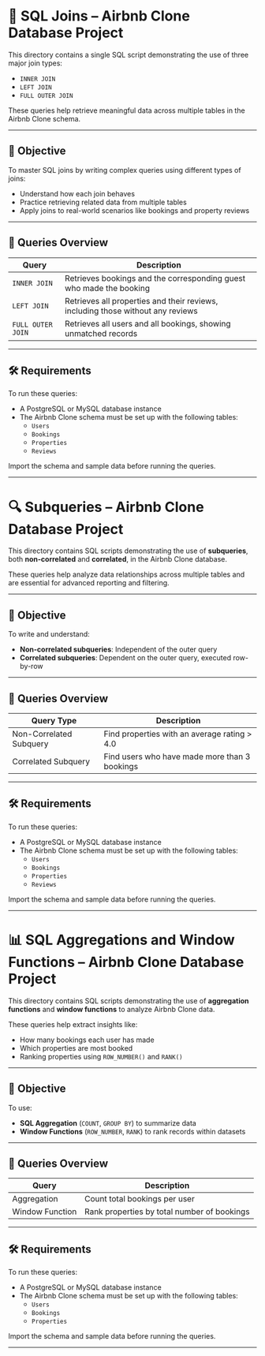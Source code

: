 # 🔗 SQL Joins – Airbnb Clone Database Project

This directory contains a single SQL script demonstrating the use of three major join types:
- `INNER JOIN`
- `LEFT JOIN`
- `FULL OUTER JOIN`

These queries help retrieve meaningful data across multiple tables in the Airbnb Clone schema.

---

## 🎯 Objective

To master SQL joins by writing complex queries using different types of joins:
- Understand how each join behaves
- Practice retrieving related data from multiple tables
- Apply joins to real-world scenarios like bookings and property reviews

---

## 🧾 Queries Overview

| Query | Description |
|-------|-------------|
| `INNER JOIN` | Retrieves bookings and the corresponding guest who made the booking |
| `LEFT JOIN` | Retrieves all properties and their reviews, including those without any reviews |
| `FULL OUTER JOIN` | Retrieves all users and all bookings, showing unmatched records |

---

## 🛠️ Requirements

To run these queries:
- A PostgreSQL or MySQL database instance
- The Airbnb Clone schema must be set up with the following tables:
  - `Users`
  - `Bookings`
  - `Properties`
  - `Reviews`

Import the schema and sample data before running the queries.

---

# 🔍 Subqueries – Airbnb Clone Database Project

This directory contains SQL scripts demonstrating the use of **subqueries**, both **non-correlated** and **correlated**, in the Airbnb Clone database.

These queries help analyze data relationships across multiple tables and are essential for advanced reporting and filtering.

---

## 🎯 Objective

To write and understand:
- **Non-correlated subqueries**: Independent of the outer query
- **Correlated subqueries**: Dependent on the outer query, executed row-by-row

---

## 🧾 Queries Overview

| Query Type | Description |
|------------|-------------|
| Non-Correlated Subquery | Find properties with an average rating > 4.0 |
| Correlated Subquery | Find users who have made more than 3 bookings |

---

## 🛠️ Requirements

To run these queries:
- A PostgreSQL or MySQL database instance
- The Airbnb Clone schema must be set up with the following tables:
  - `Users`
  - `Bookings`
  - `Properties`
  - `Reviews`

Import the schema and sample data before running the queries.

---

# 📊 SQL Aggregations and Window Functions – Airbnb Clone Database Project

This directory contains SQL scripts demonstrating the use of **aggregation functions** and **window functions** to analyze Airbnb Clone data.

These queries help extract insights like:
- How many bookings each user has made
- Which properties are most booked
- Ranking properties using `ROW_NUMBER()` and `RANK()`

---

## 🎯 Objective

To use:
- **SQL Aggregation** (`COUNT`, `GROUP BY`) to summarize data
- **Window Functions** (`ROW_NUMBER`, `RANK`) to rank records within datasets

---

## 🧾 Queries Overview

| Query | Description |
|-------|-------------|
| Aggregation | Count total bookings per user |
| Window Function | Rank properties by total number of bookings |

---

## 🛠️ Requirements

To run these queries:
- A PostgreSQL or MySQL database instance
- The Airbnb Clone schema must be set up with the following tables:
  - `Users`
  - `Bookings`
  - `Properties`

Import the schema and sample data before running the queries.

---

